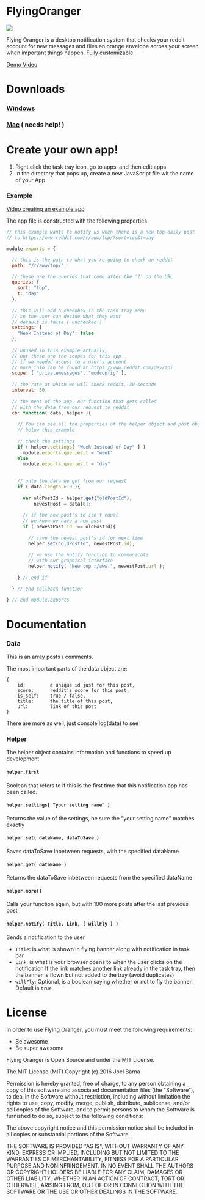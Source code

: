 
# FlyingOranger
![](https://avatars3.githubusercontent.com/u/19192544?v=3&s=200)

Flying Oranger is a desktop notification system that checks your reddit account for new messages and flies an orange envelope across your screen when important things happen. Fully customizable.

[Demo Video](https://www.youtube.com/watch?v=dJA7WzcGM9I) 
# Downloads
### [Windows](https://github.com/FlyingOranger/Windows_Installer/releases/download/v1.0/FlyingOranger_Installer.EXE)
### [Mac](https://github.com/FlyingOranger/Mac_Installer) ( needs help! )

# Create your own app!

1. Right click the task tray icon, go to apps, and then edit apps
2. In the directory that pops up, create a new JavaScript file wit the name of your App

### Example
[Video creating an example app](https://www.youtube.com/watch?v=bEGvrCrHmB0)

The app file is constructed with the following properties
```javascript
// this example wants to notify us when there is a new top daily post
// to https://www.reddit.com/r/aww/top/?sort=top&t=day

module.exports = {

  // this is the path to what you're going to check on reddit
  path: "/r/aww/top/",

  // these are the queries that come after the '?' on the URL
  queries: {
    sort: "top",
    t: "day"
  },
  
  // this will add a checkbox in the task tray menu
  // so the user can decide what they want
  // default is false ( unchecked )
  settings: {
    "Week Instead of Day": false
  },
  
  // unused in this example actually, 
  // but these are the scopes for this app
  // if we needed access to a user's account
  // more info can be found at https://www.reddit.com/dev/api
  scope: [ "privatemessages", "modconfig" ],
  
  // the rate at which we will check reddit, 30 seconds
  interval: 30,
  
  // the meat of the app, our function that gets called
  // with the data from our request to reddit
  cb: function( data, helper ){
  
    // You can see all the properties of the helper object and post object 
    // below this example
    
    // check the settings
    if ( helper.settings[ "Week Instead of Day" ] )
      module.exports.queries.t = "week"
    else
      module.exports.queries.t = "day"
    
    
    // onto the data we got from our request
    if ( data.length > 0 ){
      
      var oldPostId = helper.get("oldPostId"),
          newestPost = data[0];
          
      // if the new post's id isn't equal
      // we know we have a new post
      if ( newestPost.id !== oldPostId){
        
        // save the newest post's id for next time
        helper.set("oldPostId", newestPost.id);
        
        // we use the notify function to communicate
        // with our graphical interface
        helper.notify( "New top r/aww!", newestPost.url );
      
    } // end if

  } // end callback function

} // end module.exports
```

# Documentation
### Data
This is an array posts / comments.

The most important parts of the data object are: 
```
{
    id:         a unique id just for this post,
    score:      reddit's score for this post,
    is_self:    true / false,
    title:      the title of this post,
    url:        link of this post
}
```
There are more as well, just console.log(data) to see

### Helper 
The helper object contains information and functions to speed up development

#### `helper.first` 
Boolean that refers to if this is the first time that this notification app has been called.

#### `helper.settings[ "your setting name" ]`
Returns the value of the settings, be sure the "your setting name" matches exactly
        
#### `helper.set( dataName, dataToSave )`
Saves dataToSave inbetween requests, with the specified dataName

#### `helper.get( dataName )`
Returns the dataToSave inbetween requests from the specified dataName

#### `helper.more() `
Calls your function again, but with 100 more posts after the last previous post

#### `helper.notify( Title, Link, [ willFly ] )`
Sends a notification to the user

* `Title`:  is what is shown in flying banner along with notification in task bar
* `Link`:   is what is your browser opens to when the user clicks on the notification
If the link matches another link already in the task tray, then the banner is flown but not added to the tray (avoid duplicates)
* `willFly`: Optional, is a boolean saying whether or not to fly the banner.
Default is `true`

# License
In order to use Flying Oranger, you must meet the following requirements:

- Be awesome
- Be super awesome

Flying Oranger is Open Source and under the MIT License.

The MIT License (MIT)
Copyright (c) 2016 Joel Barna

Permission is hereby granted, free of charge, to any person obtaining a copy of this software and associated documentation files (the "Software"), to deal in the Software without restriction, including without limitation the rights to use, copy, modify, merge, publish, distribute, sublicense, and/or sell copies of the Software, and to permit persons to whom the Software is furnished to do so, subject to the following conditions:

The above copyright notice and this permission notice shall be included in all copies or substantial portions of the Software.

THE SOFTWARE IS PROVIDED "AS IS", WITHOUT WARRANTY OF ANY KIND, EXPRESS OR IMPLIED, INCLUDING BUT NOT LIMITED TO THE WARRANTIES OF MERCHANTABILITY, FITNESS FOR A PARTICULAR PURPOSE AND NONINFRINGEMENT. IN NO EVENT SHALL THE AUTHORS OR COPYRIGHT HOLDERS BE LIABLE FOR ANY CLAIM, DAMAGES OR OTHER LIABILITY, WHETHER IN AN ACTION OF CONTRACT, TORT OR OTHERWISE, ARISING FROM, OUT OF OR IN CONNECTION WITH THE SOFTWARE OR THE USE OR OTHER DEALINGS IN THE SOFTWARE.
